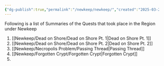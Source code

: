 ```yaml
---
{"dg-publish":true,"permalink":"/newkeep/newkeep/","created":"2025-03-23T17:51:29.311+05:30","updated":"2025-03-24T08:32:54.735+05:30"}
---
```


Following is a list of Summaries of the Quests that took place in the Region under Newkeep

1. [[Newkeep/Dead on Shore/Dead on Shore Pt. 1\|Dead on Shore Pt. 1]]
2. [[Newkeep/Dead on Shore/Dead on Shore Pt. 2\|Dead on Shore Pt. 2]]
3. [[Newkeep/Necropolis Problem/Passing Thread\|Passing Thread]]
4. [[Newkeep/Forgotten Crypt/Forgotten Crypt\|Forgotten Crypt]]
5. 